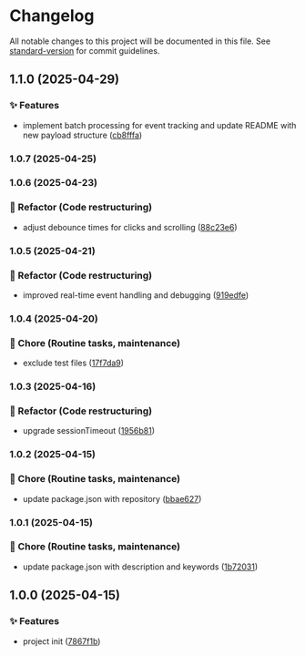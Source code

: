 # Changelog

All notable changes to this project will be documented in this file. See [standard-version](https://github.com/conventional-changelog/standard-version) for commit guidelines.

## 1.1.0 (2025-04-29)


### ✨ Features

* implement batch processing for event tracking and update README with new payload structure ([cb8fffa](https://github.com/nacorga/datataki/commit/cb8fffa69569b18c52f3f2de56465a36b5947bfb))

### 1.0.7 (2025-04-25)

### 1.0.6 (2025-04-23)


### 🔨 Refactor (Code restructuring)

* adjust debounce times for clicks and scrolling ([88c23e6](https://github.com/nacorga/datataki/commit/88c23e6120a9ffedc439f6d125e6ab8871d7b355))

### 1.0.5 (2025-04-21)


### 🔨 Refactor (Code restructuring)

* improved real-time event handling and debugging ([919edfe](https://github.com/nacorga/datataki/commit/919edfe1bd34031504307cca467f6ab532f50673))

### 1.0.4 (2025-04-20)


### 🧹 Chore (Routine tasks, maintenance)

* exclude test files ([17f7da9](https://github.com/nacorga/datataki/commit/17f7da9d4ad1d5c174df0bcc655944014545b16d))

### 1.0.3 (2025-04-16)


### 🔨 Refactor (Code restructuring)

* upgrade sessionTimeout ([1956b81](https://github.com/nacorga/datataki/commit/1956b811654c14b25cc947e99babe372e4e64850))

### 1.0.2 (2025-04-15)


### 🧹 Chore (Routine tasks, maintenance)

* update package.json with repository ([bbae627](https://github.com/nacorga/datataki/commit/bbae627b639ba9048b93f98cb533a7850cfd2529))

### 1.0.1 (2025-04-15)


### 🧹 Chore (Routine tasks, maintenance)

* update package.json with description and keywords ([1b72031](https://github.com/nacorga/datataki/commit/1b72031467a5435fd5a010d2fa2e7d1fa8e90381))

## 1.0.0 (2025-04-15)


### ✨ Features

* project init ([7867f1b](https://github.com/nacorga/datataki/commit/7867f1bde5087f2a7fdb6a8dfb3bfa034f26fdab))
